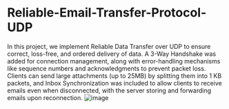 # Reliable-Email-Transfer-Protocol-UDP
In this project, we implement Reliable Data Transfer over
UDP to ensure correct, loss-free, and ordered delivery of data. A 3-Way Handshake was added
for connection management, along with error-handling mechanisms like sequence numbers and
acknowledgments to prevent packet loss. Clients can send large attachments (up to 25MB)
by splitting them into 1 KB packets, and Inbox Synchronization was included to allow clients
to receive emails even when disconnected, with the server storing and forwarding emails upon
reconnection.
![image](https://github.com/user-attachments/assets/07db1565-f898-49f9-be5d-7a1152c5a354)
